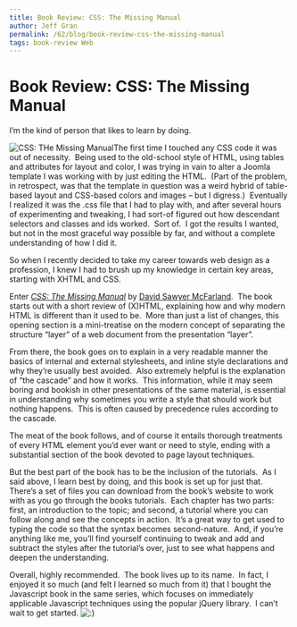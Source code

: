 ```yaml
---
title: Book Review: CSS: The Missing Manual
author: Jeff Gran
permalink: /62/blog/book-review-css-the-missing-manual
tags: book-review Web
---
```

# Book Review: CSS: The Missing Manual

I’m the kind of person that likes to learn by doing.

![CSS: THe Missing Manual][1]The first time I touched any CSS code it was out of necessity.  Being used to the old-school style of HTML, using tables and attributes for layout and color, I was trying in vain to alter a Joomla template I was working with by just editing the HTML.  (Part of the problem, in retrospect, was that the template in question was a weird hybrid of table-based layout and CSS-based colors and images – but I digress.)  Eventually I realized it was the .css file that I had to play with, and after several hours of experimenting and tweaking, I had sort-of figured out how descendant selectors and classes and ids worked.  Sort of.  I got the results I wanted, but not in the most graceful way possible by far, and without a complete understanding of how I did it.

 [1]: http://jeffgran.com/img/css_cover_med.png "CSS: THe Missing Manual"

So when I recently decided to take my career towards web design as a profession, I knew I had to brush up my knowledge in certain key areas, starting with XHTML and CSS.

Enter [*CSS: The Missing Manual*][2] by [David Sawyer McFarland][3].  The book starts out with a short review of (X)HTML, explaining how and why modern HTML is different than it used to be.  More than just a list of changes, this opening section is a mini-treatise on the modern concept of separating the structure “layer” of a web document from the presentation “layer”.

 [2]: http://www.amazon.com/CSS-Missing-Manual-David-McFarland/dp/0596526873/ "CSS: The Missing Manual"
 [3]: http://www.sawmac.com/ "Sawyer McFarland Media, Inc."

From there, the book goes on to explain in a very readable manner the basics of internal and external stylesheets, and inline style declarations and why they’re usually best avoided.  Also extremely helpful is the explanation of “the cascade” and how it works.  This information, while it may seem boring and bookish in other presentations of the same material, is essential in understanding why sometimes you write a style that should work but nothing happens.  This is often caused by precedence rules according to the cascade.

The meat of the book follows, and of course it entails thorough treatments of every HTML element you’d ever want or need to style, ending with a substantial section of the book devoted to page layout techniques.

But the best part of the book has to be the inclusion of the tutorials.  As I said above, I learn best by doing, and this book is set up for just that.  There’s a set of files you can download from the book’s website to work with as you go through the books tutorials.  Each chapter has two parts: first, an introduction to the topic; and second, a tutorial where you can follow along and see the concepts in action.  It’s a great way to get used to typing the code so that the syntax becomes second-nature.  And, if you’re anything like me, you’ll find yourself continuing to tweak and add and subtract the styles after the tutorial’s over, just to see what happens and deepen the understanding.

Overall, highly recommended.  The book lives up to its name.  In fact, I enjoyed it so much (and felt I learned so much from it) that I bought the Javascript book in the same series, which focuses on immediately applicable Javascript techniques using the popular jQuery library.  I can’t wait to get started. ![:)][4] 

 [4]: http://jeffgran.com/wp-includes/images/smilies/icon_smile.gif
